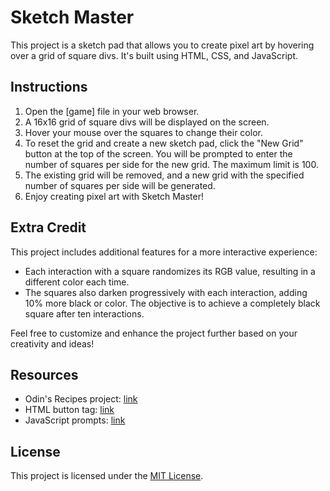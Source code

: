 # Sketch Master

This project is a sketch pad that allows you to create pixel art by hovering over a grid of square divs. It's built using HTML, CSS, and JavaScript.

## Instructions

1. Open the [game] file in your web browser.
2. A 16x16 grid of square divs will be displayed on the screen.
3. Hover your mouse over the squares to change their color.
4. To reset the grid and create a new sketch pad, click the "New Grid" button at the top of the screen. You will be prompted to enter the number of squares per side for the new grid. The maximum limit is 100.
5. The existing grid will be removed, and a new grid with the specified number of squares per side will be generated.
6. Enjoy creating pixel art with Sketch Master!

## Extra Credit

This project includes additional features for a more interactive experience:

- Each interaction with a square randomizes its RGB value, resulting in a different color each time.
- The squares also darken progressively with each interaction, adding 10% more black or color. The objective is to achieve a completely black square after ten interactions.

Feel free to customize and enhance the project further based on your creativity and ideas!

## Resources

- Odin's Recipes project: [link](https://example.com)
- HTML button tag: [link](https://developer.mozilla.org/en-US/docs/Web/HTML/Element/button)
- JavaScript prompts: [link](https://developer.mozilla.org/en-US/docs/Web/API/Window/prompt)

## License

This project is licensed under the [MIT License](LICENSE).